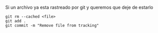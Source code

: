 Si un archivo ya esta rastreado por git y queremos que deje de estarlo

```
git rm --cached <file>
git add .
git commit -m "Remove file from tracking"
```
